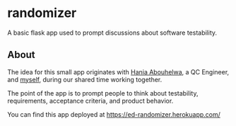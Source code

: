 # randomizer
A basic flask app used to prompt discussions about software testability.

## About

The idea for this small app originates with [Hania Abouhelwa](https://github.com/habouhelwa), a QC Engineer, and [myself](https://github.com/ecedmondson), during our shared time working together. 

The point of the app is to prompt people to think about testability, requirements, acceptance criteria, and product behavior. 

You can find this app deployed at https://ed-randomizer.herokuapp.com/ 
